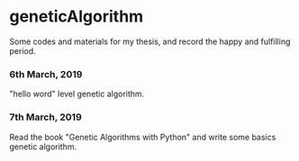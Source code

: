 # geneticAlgorithm
Some codes and materials for my thesis, and record the happy and fulfilling period.

### 6th March, 2019

"hello word" level genetic algorithm.

### 7th March, 2019

Read the book "Genetic Algorithms with Python" and write some basics genetic algorithm.

